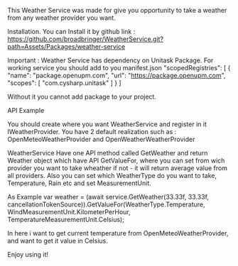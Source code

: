 This Weather Service was made for give you opportunity to take a weather from any weather provider you want.

Installation. You can Install it by github link : https://github.com/broadbringer/WeatherService.git?path=Assets/Packages/weather-service

Important : Weather Service has dependency on Unitask Package. For working service you should add to you manifest.json "scopedRegistries": [ { "name": "package.openupm.com", "url": "https://package.openupm.com", "scopes": [ "com.cysharp.unitask" ] } ]

Without it you cannot add package to your project.

API Example

You should create where you want WeatherService and register in it IWeatherProvider. You have 2 default realization such as : OpenMeteoWeatherProvider and OpenWeatherWeatherProvider

WeatherService Have one API method called GetWeather and return Weather object which have API GetValueFor, where you can set from wich provider you want to take wheather if not - it will return average value from all providers. Also you can set which WeatherType do you want to take, Temperature, Rain etc and set MeasurementUnit.

As Example var weather = (await service.GetWeather(33.33f, 33.33f, cancellationTokenSource)).GetValueFor(WeatherType.Temperature, WindMeasurementUnit.KilometerPerHour, TemperatureMeasurementUnit.Celsius);

In here i want to get current temperature from OpenMeteoWeatherProvider, and want to get it value in Celsius.

Enjoy using it!
